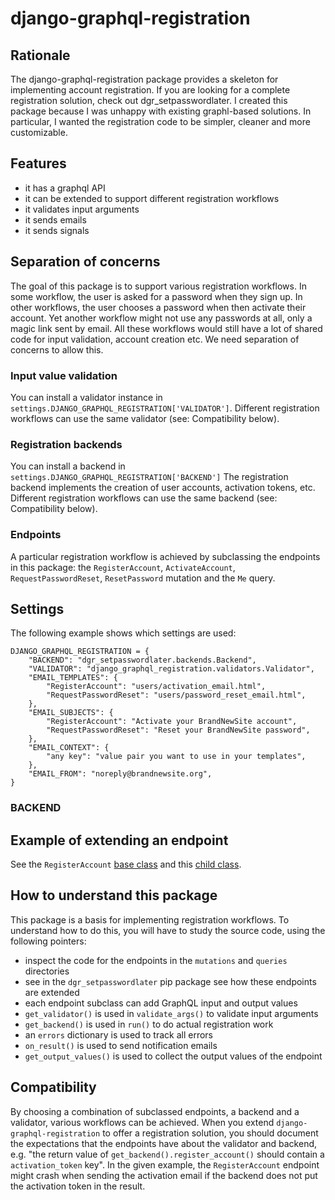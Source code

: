 # django-graphql-registration

## Rationale

The django-graphql-registration package provides a skeleton for implementing
account registration. If you are looking for a complete registration solution,
check out dgr_setpasswordlater.
I created this package because I was unhappy with existing graphl-based solutions.
In particular, I wanted the registration code to be simpler, cleaner and more
customizable.

## Features

- it has a graphql API
- it can be extended to support different registration workflows
- it validates input arguments
- it sends emails
- it sends signals

## Separation of concerns

The goal of this package is to support various registration workflows.
In some workflow, the user is asked for a password when they sign up.
In other workflows, the user chooses a password when then activate
their account. Yet another workflow might not use any passwords at all, only
a magic link sent by email.
All these workflows would still have a lot of shared code for input validation,
account creation etc. We need separation of concerns to allow this.

### Input value validation

You can install a validator instance in `settings.DJANGO_GRAPHQL_REGISTRATION['VALIDATOR']`.
Different registration workflows can use the same validator (see: Compatibility below).

### Registration backends

You can install a backend in `settings.DJANGO_GRAPHQL_REGISTRATION['BACKEND']`
The registration backend implements the creation of user accounts, activation tokens, etc.
Different registration workflows can use the same backend (see: Compatibility below).

### Endpoints

A particular registration workflow is achieved by subclassing the endpoints
in this package: the `RegisterAccount`, `ActivateAccount`, `RequestPasswordReset`,
`ResetPassword` mutation and the `Me` query.

## Settings

The following example shows which settings are used:

```
DJANGO_GRAPHQL_REGISTRATION = {
    "BACKEND": "dgr_setpasswordlater.backends.Backend",
    "VALIDATOR": "django_graphql_registration.validators.Validator",
    "EMAIL_TEMPLATES": {
        "RegisterAccount": "users/activation_email.html",
        "RequestPasswordReset": "users/password_reset_email.html",
    },
    "EMAIL_SUBJECTS": {
        "RegisterAccount": "Activate your BrandNewSite account",
        "RequestPasswordReset": "Reset your BrandNewSite password",
    },
    "EMAIL_CONTEXT": {
        "any key": "value pair you want to use in your templates",
    },
    "EMAIL_FROM": "noreply@brandnewsite.org",
}
```

### BACKEND

## Example of extending an endpoint

See the `RegisterAccount` [base class](./mutations/registeraccount.py) and this
[child class](https://github.com/mnieber/django-graphql-registration/blob/master/dgr-setpasswordlater/dgr_setpasswordlater/mutations/activateaccount.py).

## How to understand this package

This package is a basis for implementing registration workflows. To understand
how to do this, you will have to study the source code, using the following pointers:

- inspect the code for the endpoints in the `mutations` and `queries` directories
- see in the `dgr_setpasswordlater` pip package see how these endpoints are extended
- each endpoint subclass can add GraphQL input and output values
- `get_validator()` is used in `validate_args()` to validate input arguments
- `get_backend()` is used in `run()` to do actual registration work
- an `errors` dictionary is used to track all errors
- `on_result()` is used to send notification emails
- `get_output_values()` is used to collect the output values of the endpoint

## Compatibility

By choosing a combination of subclassed endpoints, a backend and a validator, various
workflows can be achieved. When you extend `django-graphql-registration` to offer a
registration solution, you should document the expectations that the endpoints have
about the validator and backend, e.g. "the return value of `get_backend().register_account()`
should contain a `activation_token` key". In the given example, the `RegisterAccount` endpoint
might crash when sending the activation email if the backend does not put the activation token
in the result.
